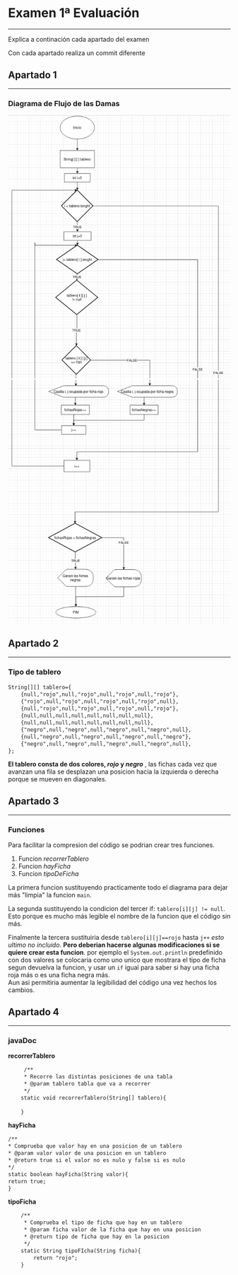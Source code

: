 # Examen 1ª Evaluación

---

Explica a continación cada apartado del examen

Con cada apartado realiza un commit diferente 


## Apartado 1  

---
### Diagrama de Flujo de las Damas  
![diagrama1.png](imgs/diagrama1.png)
![diagrama2.png](imgs/diagrama2.png)

## Apartado 2

---

### Tipo de tablero

```
String[][] tablero={
    {null,"rojo",null,"rojo",null,"rojo",null,"rojo"},
    {"rojo",null,"rojo",null,"rojo",null,"rojo",null},
    {null,"rojo",null,"rojo",null,"rojo",null,"rojo"},
    {null,null,null,null,null,null,null,null},
    {null,null,null,null,null,null,null,null},
    {"negro",null,"negro",null,"negro",null,"negro",null},
    {null,"negro",null,"negro",null,"negro",null,"negro"},
    {"negro",null,"negro",null,"negro",null,"negro",null},
};
```
**El tablero consta de dos colores, *rojo* y *negro***
, las fichas cada vez que avanzan una fila se desplazan una
posicion hacia la izquierda o derecha
porque se mueven en diagonales.


## Apartado 3

---
### Funciones

Para facilitar la compresion del
código se podrian crear tres funciones.  
1. Funcion *recorrerTablero*
2. Funcion *hayFicha*
3. Funcion *tipoDeFicha*

La primera funcion sustituyendo practicamente todo el diagrama  para 
dejar más "limpia" la funcion `main`.  

La segunda sustituyendo la condicion del tercer if: `tablero[i][j] != null`.
Esto porque es mucho más legible el nombre de la funcion que el código sin más.  

Finalmente la tercera sustituiria desde `tablero[i][j]==rojo` hasta `j++`
*esto ultimo no incluido*. **Pero deberian hacerse algunas modificaciones
si se quiere crear esta funcion**. por ejemplo el `System.out.println` predefinido con dos valores 
se colocaria como uno unico que mostrara el tipo de ficha segun devuelva la funcion,
y usar un `if` igual para saber si hay una ficha roja más o es una ficha negra más.  
Aun asi permitiria aumentar la legibilidad del código una vez hechos los cambios.

## Apartado 4

---
### javaDoc
**recorrerTablero**
```
     /**
     * Recorre las distintas posiciones de una tabla 
     * @param tablero tabla que va a recorrer
     */
    static void recorrerTablero(String[] tablero){

    }
```

**hayFicha**
```
/**
* Comprueba que valor hay en una posicion de un tablero
* @param valor valor de una posicion en un tablero
* @return true si el valor no es nulo y false si es nulo
*/
static boolean hayFicha(String valor){
return true;
}
```
**tipoFicha**

```
    /**
     * Comprueba el tipo de ficha que hay en un tablero
     * @param ficha valor de la ficha que hay en una posicion
     * @return tipo de ficha que hay en la posicion
     */
    static String tipoFIcha(String ficha){
        return "rojo";
    }
```